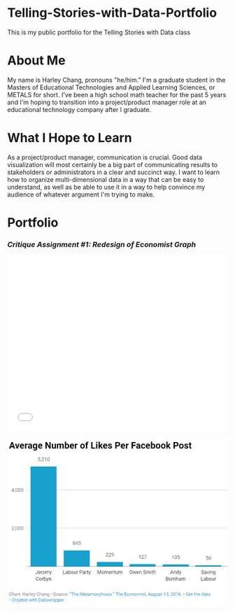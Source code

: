# Telling-Stories-with-Data-Portfolio
This is my public portfolio for the Telling Stories with Data class
# About Me
My name is Harley Chang, pronouns "he/him."  I'm a graduate student in the Masters of Educational Technologies and Applied Learning Sciences, or METALS for short.  I've been a high school math teacher for the past 5 years and I'm hoping to transition into a project/product manager role at an educational technology company after I graduate.
# What I Hope to Learn
As a project/product manager, communication is crucial.  Good data visualization will most certainly be a big part of communicating results to stakeholders or administrators in a clear and succinct way.  I want to learn how to organize multi-dimensional data in a way that can be easy to understand, as well as be able to use it in a way to help convince my audience of whatever argument I'm trying to make.
# Portfolio
### _Critique Assignment #1: Redesign of Economist Graph_

<iframe title="Average Number of Likes Per Facebook Post" aria-label="Column Chart" id="datawrapper-chart-UhfXq" src="//datawrapper.dwcdn.net/UhfXq/1/" scrolling="no" frameborder="0" style="width: 0; min-width: 100% !important; border: none;" height="400"></iframe><script type="text/javascript">!function(){"use strict";window.addEventListener("message",function(a){if(void 0!==a.data["datawrapper-height"])for(var e in a.data["datawrapper-height"]){var t=document.getElementById("datawrapper-chart-"+e)||document.querySelector("iframe[src*='"+e+"']");t&&(t.style.height=a.data["datawrapper-height"][e]+"px")}})}();</script>

![Screenshot](https://raw.githubusercontent.com/Har1337master/Telling-Stories-with-Data-Portfolio/master/Screenshot.png)
